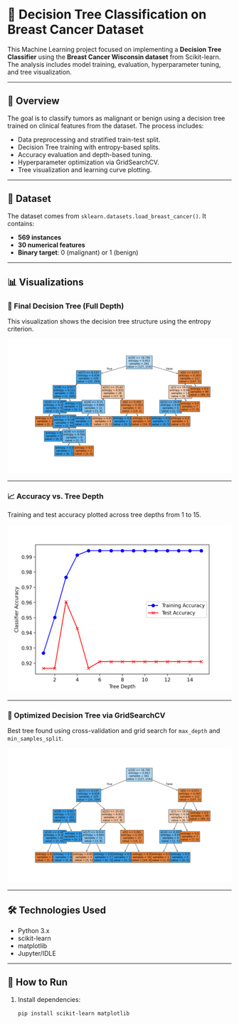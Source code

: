 # 🧪 Decision Tree Classification on Breast Cancer Dataset

This Machine Learning project focused on implementing a **Decision Tree Classifier** using the **Breast Cancer Wisconsin dataset** from Scikit-learn. The analysis includes model training, evaluation, hyperparameter tuning, and tree visualization.

---

## 📌 Overview

The goal is to classify tumors as malignant or benign using a decision tree trained on clinical features from the dataset. The process includes:

- Data preprocessing and stratified train-test split.
- Decision Tree training with entropy-based splits.
- Accuracy evaluation and depth-based tuning.
- Hyperparameter optimization via GridSearchCV.
- Tree visualization and learning curve plotting.

---

## 🧠 Dataset

The dataset comes from `sklearn.datasets.load_breast_cancer()`. It contains:

- **569 instances**
- **30 numerical features**
- **Binary target**: 0 (malignant) or 1 (benign)

---

## 📊 Visualizations

### 🌳 Final Decision Tree (Full Depth)
This visualization shows the decision tree structure using the entropy criterion.

![Full Decision Tree](Full-Decision-Tree.png)

---

### 📈 Accuracy vs. Tree Depth
Training and test accuracy plotted across tree depths from 1 to 15.

![Accuracy Curve](Accuracy-Curve.png)

---

### 🌳 Optimized Decision Tree via GridSearchCV
Best tree found using cross-validation and grid search for `max_depth` and `min_samples_split`.

![Optimized Decision Tree](Optimized-Decision-Tree.png)

---

## 🛠️ Technologies Used

- Python 3.x
- scikit-learn
- matplotlib
- Jupyter/IDLE

---

## 🚀 How to Run

1. Install dependencies:

   ```bash
   pip install scikit-learn matplotlib
